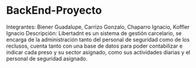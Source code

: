 # BackEnd-Proyecto
Integrantes: Biener Guadalupe, Carrizo Gonzalo, Chaparro Ignacio, Koffler Ignacio
Descripción:
Libertadnt es un sistema de gestión carcelario, se encarga de la administración tanto del personal de seguridad como de los reclusos, cuenta tanto con una base de datos para poder contabilizar e indicar cada preso y su sector asignado, como sus actividades diarias y el personal de seguridad asignado.
